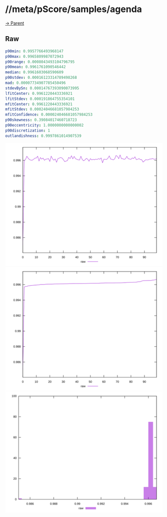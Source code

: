 
# //meta/pScore/samples/agenda

[→ Parent](../..)


## Raw


```yaml
p90min: 0.9957766493968147
p90max: 0.9965809987072943
p90range: 0.0008043493104796795
p90mean: 0.9961761090546442
median: 0.9961603068590609
p90stdev: 0.00016123314789498268
mad: 0.00007734907785450496
stdevBySn: 0.00014767393090073995
lfitCenter: 0.9961220443336921
lfitStdev: 0.000191864755354101
mfitCenter: 0.9961220443336921
mfitStdev: 0.00024046681057984253
mfitConfidence: 0.000024046681057984253
p90skewness: 0.39084017460718723
p90eccentricity: 1.0000000000000002
p90discretization: 1
outlandishness: 0.9997861014907539

```

![PLOT: raw-values](./raw/values.svg)![PLOT: raw-sorted](./raw/sorted.svg)![PLOT: raw-histogram](./raw/histogram.svg)